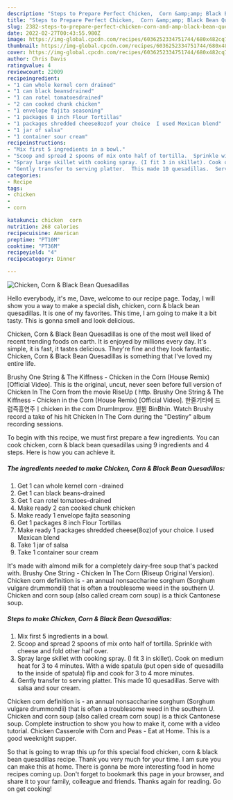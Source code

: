 ```yaml
---
description: "Steps to Prepare Perfect Chicken,  Corn &amp;amp; Black Bean Quesadillas"
title: "Steps to Prepare Perfect Chicken,  Corn &amp;amp; Black Bean Quesadillas"
slug: 2382-steps-to-prepare-perfect-chicken-corn-and-amp-black-bean-quesadillas
date: 2022-02-27T00:43:55.980Z
image: https://img-global.cpcdn.com/recipes/6036252334751744/680x482cq70/chicken-corn-black-bean-quesadillas-recipe-main-photo.jpg
thumbnail: https://img-global.cpcdn.com/recipes/6036252334751744/680x482cq70/chicken-corn-black-bean-quesadillas-recipe-main-photo.jpg
cover: https://img-global.cpcdn.com/recipes/6036252334751744/680x482cq70/chicken-corn-black-bean-quesadillas-recipe-main-photo.jpg
author: Chris Davis
ratingvalue: 4
reviewcount: 22009
recipeingredient:
- "1 can whole kernel corn drained"
- "1 can black beansdrained"
- "1 can rotel tomatoesdrained"
- "2 can cooked chunk chicken"
- "1 envelope fajita seasoning"
- "1 packages 8 inch Flour Tortillas"
- "1 packages shredded cheese8ozof your choice  I used Mexican blend"
- "1 jar of salsa"
- "1 container sour cream"
recipeinstructions:
- "Mix first 5 ingredients in a bowl."
- "Scoop and spread 2 spoons of mix onto half of tortilla.  Sprinkle with cheese and fold other half over."
- "Spray large skillet with cooking spray. (I fit 3 in skillet). Cook on medium heat for 3 to 4 minutes. With a wide spatula (put open side of quesadilla to the inside of spatula)  flip and cook for 3 to 4 more minutes."
- "Gently transfer to serving platter.  This made 10 quesadillas.  Serve with salsa and sour cream."
categories:
- Recipe
tags:
- chicken
- 
- corn

katakunci: chicken  corn 
nutrition: 268 calories
recipecuisine: American
preptime: "PT10M"
cooktime: "PT36M"
recipeyield: "4"
recipecategory: Dinner

---
```



![Chicken,  Corn &amp; Black Bean Quesadillas](https://img-global.cpcdn.com/recipes/6036252334751744/680x482cq70/chicken-corn-black-bean-quesadillas-recipe-main-photo.jpg)

Hello everybody, it's me, Dave, welcome to our recipe page. Today, I will show you a way to make a special dish, chicken,  corn &amp; black bean quesadillas. It is one of my favorites. This time, I am going to make it a bit tasty. This is gonna smell and look delicious.

Chicken,  Corn &amp; Black Bean Quesadillas is one of the most well liked of recent trending foods on earth. It is enjoyed by millions every day. It's simple, it is fast, it tastes delicious. They're fine and they look fantastic. Chicken,  Corn &amp; Black Bean Quesadillas is something that I've loved my entire life.

Brushy One String &amp; The Kiffness - Chicken in the Corn (House Remix) [Official Video]. This is the original, uncut, never seen before full version of Chicken In The Corn from the movie RiseUp ( http. Brushy One String &amp; The Kiffness - Chicken in the Corn (House Remix) [Official Video]. 한줄기타에 드럼즉흥연주ㅣchicken in the corn DrumImprov. 뷘뷘 BinBhin. Watch Brushy record a take of his hit Chicken In The Corn during the &#34;Destiny&#34; album recording sessions.


To begin with this recipe, we must first prepare a few ingredients. You can cook chicken,  corn &amp; black bean quesadillas using 9 ingredients and 4 steps. Here is how you can achieve it.

<!--inarticleads1-->

##### The ingredients needed to make Chicken,  Corn &amp; Black Bean Quesadillas:

1. Get 1 can whole kernel corn -drained
1. Get 1 can black beans-drained
1. Get 1 can rotel tomatoes-drained
1. Make ready 2 can cooked chunk chicken
1. Make ready 1 envelope fajita seasoning
1. Get 1 packages 8 inch Flour Tortillas
1. Make ready 1 packages shredded cheese(8oz)of your choice.  I used Mexican blend
1. Take 1 jar of salsa
1. Take 1 container sour cream


It&#39;s made with almond milk for a completely dairy-free soup that&#39;s packed with. Brushy One String - Chicken In The Corn (Riseup Original Version). Chicken corn definition is - an annual nonsaccharine sorghum (Sorghum vulgare drummondii) that is often a troublesome weed in the southern U. Chicken and corn soup (also called cream corn soup) is a thick Cantonese soup. 

<!--inarticleads2-->

##### Steps to make Chicken,  Corn &amp; Black Bean Quesadillas:

1. Mix first 5 ingredients in a bowl.
1. Scoop and spread 2 spoons of mix onto half of tortilla.  Sprinkle with cheese and fold other half over.
1. Spray large skillet with cooking spray. (I fit 3 in skillet). Cook on medium heat for 3 to 4 minutes. With a wide spatula (put open side of quesadilla to the inside of spatula)  flip and cook for 3 to 4 more minutes.
1. Gently transfer to serving platter.  This made 10 quesadillas.  Serve with salsa and sour cream.


Chicken corn definition is - an annual nonsaccharine sorghum (Sorghum vulgare drummondii) that is often a troublesome weed in the southern U. Chicken and corn soup (also called cream corn soup) is a thick Cantonese soup. Complete instruction to show you how to make it, come with a video tutorial. Chicken Casserole with Corn and Peas - Eat at Home. This is a good weeknight supper. 

So that is going to wrap this up for this special food chicken,  corn &amp; black bean quesadillas recipe. Thank you very much for your time. I am sure you can make this at home. There is gonna be more interesting food in home recipes coming up. Don't forget to bookmark this page in your browser, and share it to your family, colleague and friends. Thanks again for reading. Go on get cooking!
